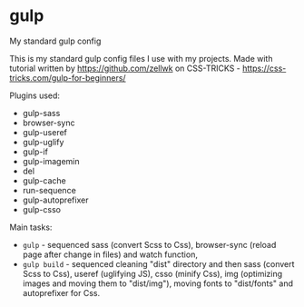 # gulp
My standard gulp config

This is my standard gulp config files I use with my projects. Made with tutorial written by https://github.com/zellwk on CSS-TRICKS - https://css-tricks.com/gulp-for-beginners/

Plugins used:
- gulp-sass
- browser-sync
- gulp-useref
- gulp-uglify
- gulp-if
- gulp-imagemin
- del
- gulp-cache
- run-sequence
- gulp-autoprefixer
- gulp-csso

Main tasks:
- <code>gulp</code> - sequenced sass (convert Scss to Css), browser-sync (reload page after change in files) and watch function,
- <code>gulp build</code> - sequenced cleaning "dist" directory and then sass (convert Scss to Css), useref (uglifying JS), csso (minify Css), img (optimizing images and moving them to "dist/img"), moving fonts to "dist/fonts" and autoprefixer for Css.
